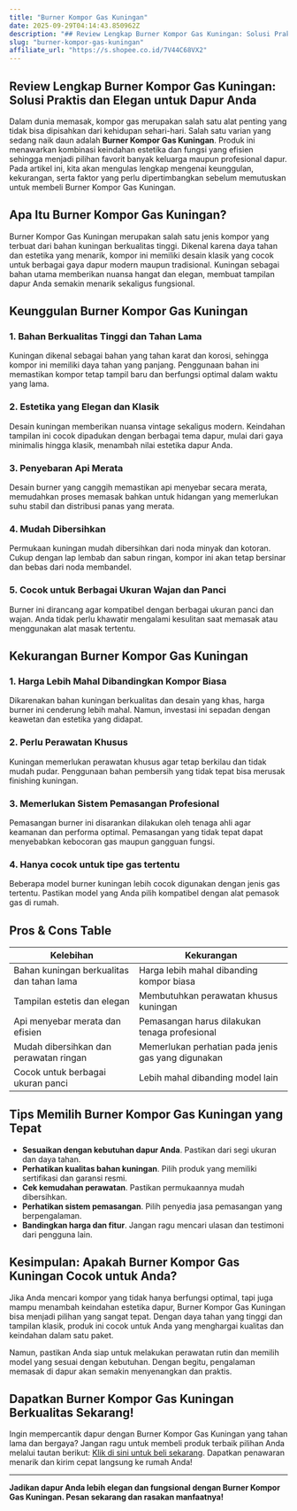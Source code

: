 ```yaml
---
title: "Burner Kompor Gas Kuningan"
date: 2025-09-29T04:14:43.850962Z
description: "## Review Lengkap Burner Kompor Gas Kuningan: Solusi Praktis dan Elegan untuk Dapur Anda..."
slug: "burner-kompor-gas-kuningan"
affiliate_url: "https://s.shopee.co.id/7V44C68VX2"
---
```

## Review Lengkap Burner Kompor Gas Kuningan: Solusi Praktis dan Elegan untuk Dapur Anda

Dalam dunia memasak, kompor gas merupakan salah satu alat penting yang tidak bisa dipisahkan dari kehidupan sehari-hari. Salah satu varian yang sedang naik daun adalah **Burner Kompor Gas Kuningan**. Produk ini menawarkan kombinasi keindahan estetika dan fungsi yang efisien sehingga menjadi pilihan favorit banyak keluarga maupun profesional dapur. Pada artikel ini, kita akan mengulas lengkap mengenai keunggulan, kekurangan, serta faktor yang perlu dipertimbangkan sebelum memutuskan untuk membeli Burner Kompor Gas Kuningan.

## Apa Itu Burner Kompor Gas Kuningan?

Burner Kompor Gas Kuningan merupakan salah satu jenis kompor yang terbuat dari bahan kuningan berkualitas tinggi. Dikenal karena daya tahan dan estetika yang menarik, kompor ini memiliki desain klasik yang cocok untuk berbagai gaya dapur modern maupun tradisional. Kuningan sebagai bahan utama memberikan nuansa hangat dan elegan, membuat tampilan dapur Anda semakin menarik sekaligus fungsional.

## Keunggulan Burner Kompor Gas Kuningan

### 1. Bahan Berkualitas Tinggi dan Tahan Lama

Kuningan dikenal sebagai bahan yang tahan karat dan korosi, sehingga kompor ini memiliki daya tahan yang panjang. Penggunaan bahan ini memastikan kompor tetap tampil baru dan berfungsi optimal dalam waktu yang lama.

### 2. Estetika yang Elegan dan Klasik

Desain kuningan memberikan nuansa vintage sekaligus modern. Keindahan tampilan ini cocok dipadukan dengan berbagai tema dapur, mulai dari gaya minimalis hingga klasik, menambah nilai estetika dapur Anda.

### 3. Penyebaran Api Merata

Desain burner yang canggih memastikan api menyebar secara merata, memudahkan proses memasak bahkan untuk hidangan yang memerlukan suhu stabil dan distribusi panas yang merata.

### 4. Mudah Dibersihkan

Permukaan kuningan mudah dibersihkan dari noda minyak dan kotoran. Cukup dengan lap lembab dan sabun ringan, kompor ini akan tetap bersinar dan bebas dari noda membandel.

### 5. Cocok untuk Berbagai Ukuran Wajan dan Panci

Burner ini dirancang agar kompatibel dengan berbagai ukuran panci dan wajan. Anda tidak perlu khawatir mengalami kesulitan saat memasak atau menggunakan alat masak tertentu.

## Kekurangan Burner Kompor Gas Kuningan

### 1. Harga Lebih Mahal Dibandingkan Kompor Biasa

Dikarenakan bahan kuningan berkualitas dan desain yang khas, harga burner ini cenderung lebih mahal. Namun, investasi ini sepadan dengan keawetan dan estetika yang didapat.

### 2. Perlu Perawatan Khusus

Kuningan memerlukan perawatan khusus agar tetap berkilau dan tidak mudah pudar. Penggunaan bahan pembersih yang tidak tepat bisa merusak finishing kuningan.

### 3. Memerlukan Sistem Pemasangan Profesional

Pemasangan burner ini disarankan dilakukan oleh tenaga ahli agar keamanan dan performa optimal. Pemasangan yang tidak tepat dapat menyebabkan kebocoran gas maupun gangguan fungsi.

### 4. Hanya cocok untuk tipe gas tertentu

Beberapa model burner kuningan lebih cocok digunakan dengan jenis gas tertentu. Pastikan model yang Anda pilih kompatibel dengan alat pemasok gas di rumah.

## Pros & Cons Table

| Kelebihan                                   | Kekurangan                                        |
|----------------------------------------------|--------------------------------------------------|
| Bahan kuningan berkualitas dan tahan lama   | Harga lebih mahal dibanding kompor biasa        |
| Tampilan estetis dan elegan                  | Membutuhkan perawatan khusus kuningan          |
| Api menyebar merata dan efisien              | Pemasangan harus dilakukan tenaga profesional  |
| Mudah dibersihkan dan perawatan ringan     | Memerlukan perhatian pada jenis gas yang digunakan |
| Cocok untuk berbagai ukuran panci           | Lebih mahal dibanding model lain                 |

## Tips Memilih Burner Kompor Gas Kuningan yang Tepat

- **Sesuaikan dengan kebutuhan dapur Anda**. Pastikan dari segi ukuran dan daya tahan.
- **Perhatikan kualitas bahan kuningan**. Pilih produk yang memiliki sertifikasi dan garansi resmi.
- **Cek kemudahan perawatan**. Pastikan permukaannya mudah dibersihkan.
- **Perhatikan sistem pemasangan**. Pilih penyedia jasa pemasangan yang berpengalaman.
- **Bandingkan harga dan fitur**. Jangan ragu mencari ulasan dan testimoni dari pengguna lain.

## Kesimpulan: Apakah Burner Kompor Gas Kuningan Cocok untuk Anda?

Jika Anda mencari kompor yang tidak hanya berfungsi optimal, tapi juga mampu menambah keindahan estetika dapur, Burner Kompor Gas Kuningan bisa menjadi pilihan yang sangat tepat. Dengan daya tahan yang tinggi dan tampilan klasik, produk ini cocok untuk Anda yang menghargai kualitas dan keindahan dalam satu paket.

Namun, pastikan Anda siap untuk melakukan perawatan rutin dan memilih model yang sesuai dengan kebutuhan. Dengan begitu, pengalaman memasak di dapur akan semakin menyenangkan dan praktis.

## Dapatkan Burner Kompor Gas Kuningan Berkualitas Sekarang!

Ingin mempercantik dapur dengan Burner Kompor Gas Kuningan yang tahan lama dan bergaya? Jangan ragu untuk membeli produk terbaik pilihan Anda melalui tautan berikut: [Klik di sini untuk beli sekarang](https://s.shopee.co.id/7V44C68VX2). Dapatkan penawaran menarik dan kirim cepat langsung ke rumah Anda!  

---

**Jadikan dapur Anda lebih elegan dan fungsional dengan Burner Kompor Gas Kuningan. Pesan sekarang dan rasakan manfaatnya!**